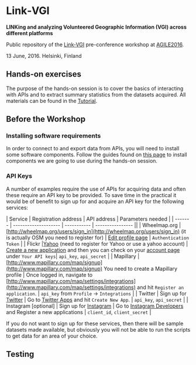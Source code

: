 # Link‐VGI
**LINKing and analyzing Volunteered Geographic Information (VGI) across different platforms**

Public repository of the [Link-VGI](http://www.geog.uni-heidelberg.de/gis/link_vgi.html) pre-conference workshop at [AGILE2016](https://agile-online.org/index.php/conference/conference-2016).

13 June, 2016. Helsinki, Finland

## Hands-on exercises

The purpose of the hands-on session is to cover the basics of interacting with APIs and to extract summary statistics from the datasets acquired.
All materials can be found in the [Tutorial](workshop/tutorial.md).

## Before the Workshop

### Installing software requirements

In order to connect to and export data from APIs, you will need to install some software components. Follow the guides found on [this page](requirements.md) to install components we are going to use during the hands-on session.

### API Keys

A number of examples require the use of APIs for acquiring data and often these require an API key to be provided. To save time in the practical it would be of benefit to sign up for and acquire an API key for the following services:

| Service | Registration address | API address | Parameters needed |
| ------- | -------------------- | ----------- |  ---------------- ||
| Wheelmap.org | [http://wheelmap.org/users/sign_in](http://wheelmap.org/users/sign_in) (it is actually OSM you need to register for) | [Edit profile page](http://wheelmap.org/profile/edit) | `Authentication Token` |
| Flickr |[Yahoo](https://login.yahoo.com/account/create?.src=flickrsignup&.scrumb=0&new=1&.pd=c%3DJvVF95K62e6PzdPu7MBv2V8-&.intl=de&.done=https%3A%2F%2Flogin.yahoo.com%2Fconfig%2Fvalidate%3F.src%3Dflickrsignin%26.pc%3D8190%26.scrumb%3D0%26.pd%3Dc%253DJvVF95K62e6PzdPu7MBv2V8-%26.intl%3Dde%26.done%3Dhttps%3A%2F%2Fwww.flickr.com%2Fsignin%2Fyahoo%2F&specId=yidReg&altreg=0) (need to register for Yahoo or use a yahoo account) | [Create a new application](https://www.flickr.com/services/apps/create/) and then you can check on your [account page](https://www.flickr.com/account/sharing/) under `Your API keys`| `api_key`, `api_secret` |
| Mapillary | [http://www.mapillary.com/map/signup](http://www.mapillary.com/map/signup) You need to create a Mapillary profile | Once logged in, navigate to [http://www.mapillary.com/map/settings/integrations](http://www.mapillary.com/map/settings/integrations) and hit `Register an application`. | `api_key` from `Profile` -> `Integrations` |
| Twitter | Sign up for [Twitter](https://twitter.com/signup?lang=en) | Go to [Twitter Apps](https://apps.twitter.com/) and hit `Create New App`. | `api_key`, `api_secret` | 
| Instagram [optional] | Sign up for [Instagram](http://instagram.com) | Go to [Instagram Developers](https://www.instagram.com/developer/) and Register a new applications | `client_id`, `client_secret` |

If you do not want to sign up for these services, then there will be sample datasets made available, but obviously you will not be able to run the scripts to get data for an area of your choice.

## Testing



